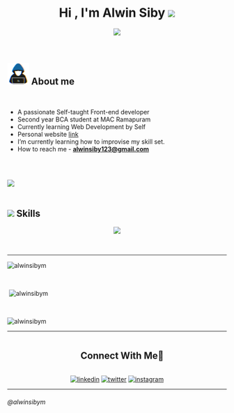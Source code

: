 
<h1 align="center"><b>Hi , I'm Alwin Siby </b><img src="https://media.giphy.com/media/hvRJCLFzcasrR4ia7z/giphy.gif" width="35"></h1>
<!--  -->
<p align="center">
  <a href="https://github.com/DenverCoder1/readme-typing-svg"><img src="https://readme-typing-svg.herokuapp.com?font=Time+New+Roman&color=cyan&size=25&center=true&vCenter=true&width=600&height=100&lines=BCA+Student+(2022-25),;Web-Developer,;Mulearn+Comunity+Member,;Currently+Studying+at+MACR,;Active+Learner/Researcher,;Love+to+learn+new+stuffs..<3"></a>
</p>


<br>



	
## <picture><img src = "https://github.com/0xAbdulKhalid/0xAbdulKhalid/raw/main/assets/mdImages/about_me.gif" width = 50px></picture> **About me**



<br>

- A passionate Self-taught Front-end developer
- Second year BCA student at MAC Ramapuram
- Currently learning Web Development by Self
- Personal website [link](https://alwinsibym.github.io/personal_website/)
- I’m currently learning how to improvise my skill set.
- How to reach me - **alwinsiby123@gmail.com**

<br><br>

<img src="https://user-images.githubusercontent.com/73097560/115834477-dbab4500-a447-11eb-908a-139a6edaec5c.gif"><br><br>

## <img src="https://media2.giphy.com/media/QssGEmpkyEOhBCb7e1/giphy.gif?cid=ecf05e47a0n3gi1bfqntqmob8g9aid1oyj2wr3ds3mg700bl&rid=giphy.gif" width ="25"><b> Skills</b>

<p align="center">
  <a href="https://skillicons.dev">
    <img src="https://skillicons.dev/icons?i=git,bootstrap,c,cpp,css,discord,github,html,js,mysql,vscode&perline=14" />
  </a>
</p>

<br>

----
<p><img align="center"
    src="https://github-readme-stats.vercel.app/api/top-langs?username=alwinsibym&show_icons=true&locale=en&bg_color=0d1117&text_color=ffffff&layout=compact"
    alt="alwinsibym" 
    bg_color=#808080/></p>

<br>

<p>&nbsp;<img align="center" src="https://github-readme-stats.vercel.app/api?username=alwinsibym&show_icons=true&locale=en&bg_color=0d1117&text_color=ffffff&repo=convoychat"
    alt="alwinsibym" /></p>

<br>

<p><img align="center" src="https://github-readme-streak-stats.herokuapp.com/?user=alwinsibym&theme=dark&background=0d1117&date_format=M%20j%5B%2C%20Y%5D" alt="alwinsibym" /></p>

-----
<!-- Connect with me -->
<!--h2 without bottom border-->
<div id="user-content-toc">
  <ul align="center">
    <summary><h2 style="display: inline-block">Connect With Me🤝</h2></summary>
  </ul>
</div>

<!--icons and links-->
<p align="center">
<a href="https://www.linkedin.com/in/alwin-siby-8528ba22b/" target="blank"><img align="center" src="https://user-images.githubusercontent.com/88904952/234979284-68c11d7f-1acc-4f0c-ac78-044e1037d7b0.png" alt="linkedin" height="50" width="50" /></a>
<a href="https://twitter.com/alwinsiby26" target="blank"><img align="center" src="https://user-images.githubusercontent.com/88904952/234980676-61bfb021-ecc8-48f7-88e6-34c1b06c4a58.png" alt="twitter" height="50" width="50" /></a> 
<a href="https://www.instagram.com/alwin_siby_/" target="blank"><img align="center" src="https://user-images.githubusercontent.com/88904952/234981169-2dd1e58f-4b7e-468c-8213-034ba62156c3.png" alt="instagram" height="50" width="50" /></a>

<hr>

<h6>@alwinsibym</h6>


</p>



